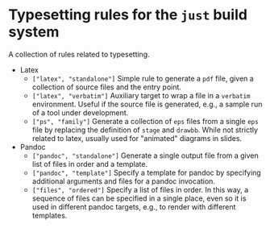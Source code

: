 # Typesetting rules for the `just` build system

A collection of rules related to typesetting.

- Latex
  - `["latex", "standalone"]` Simple rule to generate a `pdf` file,
    given a collection of source files and the entry point.
  - `["latex", "verbatim"]` Auxiliary target to wrap a file in a
    `verbatim` environment. Useful if the source file is generated,
    e.g., a sample run of a tool under development.
  - `["ps", "family"]` Generate a collection of `eps` files from
    a single `eps` file by replacing the definition of `stage` and
    `drawbb`. While not strictly related to latex, usually used
    for "animated" diagrams in slides.
- Pandoc
  - `["pandoc", "standalone"]` Generate a single output file from
    a given list of files in order and a template.
  - `["pandoc", "template"]` Specify a template for pandoc by
    specifying additional arguments and files for a pandoc invocation.
  - `["files", "ordered"]` Specify a list of files in order. In
    this way, a sequence of files can be specified in a single
    place, even so it is used in different pandoc targets, e.g.,
    to render with different templates.
